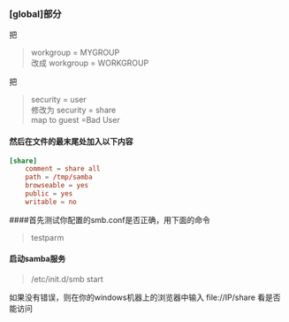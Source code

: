 ### [global]部分

把
>workgroup = MYGROUP   
改成
>workgroup = WORKGROUP

把
>security = user  
修改为 
>security = share  
>map to guest =Bad User

#### 然后在文件的最末尾处加入以下内容
```conf
[share]
    comment = share all
    path = /tmp/samba
    browseable = yes
    public = yes
    writable = no
```
####首先测试你配置的smb.conf是否正确，用下面的命令  
>testparm  
#### 启动samba服务
>/etc/init.d/smb start  

如果没有错误，则在你的windows机器上的浏览器中输入 file://IP/share 看是否能访问

